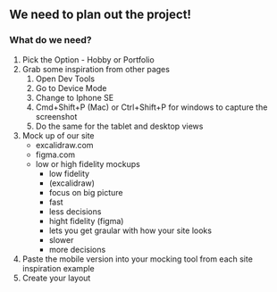## We need to plan out the project!

### What do we need?

1. Pick the Option - Hobby or Portfolio
2. Grab some inspiration from other pages
    1. Open Dev Tools
    2. Go to Device Mode
    3. Change to Iphone SE
    4. Cmd+Shift+P (Mac) or Ctrl+Shift+P for windows to capture the screenshot
    5. Do the same for the tablet and desktop views
3. Mock up of our site
    - excalidraw.com
    - figma.com
    - low or high fidelity mockups
        - low fidelity 
         - (excalidraw) 
         - focus on big picture
         - fast
         - less decisions
        - hight fidelity (figma) 
         - lets you get graular with how your site looks
         - slower
         - more decisions
4. Paste the mobile version into your mocking tool from each site inspiration example
5. Create your layout